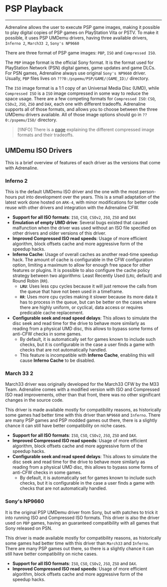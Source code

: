 # PSP Playback
---

Adrenaline allows the user to execute PSP game images, making it possible to play digital copies of PSP games on PlayStation Vita or PSTV. To make it possible, it uses PSP UMDemu drivers, having three available drivers, `Inferno 2`, `March33 2`, `Sony's NP9660`

There are three format of PSP game images: `PBP`, `ISO` and `Compressed ISO`.

The `PBP` image format is the official Sony format. It is the format used for PlayStation Network (PSN) digital games, game updates and game DLCs. For PSN games, Adrenaline always use original `Sony's NP9660` driver. Usually, `PBP` files lives on `???0:/pspemu/PSP/GAME/⟨GAME_ID⟩/` directory.

The `ISO` image format is a 1:1 copy of an Universal Media Disc (UMD), while `Compressed ISO` is a `ISO` image compressed in some way to reduce the space usage. There are a few competing formats for `Compressed ISO`: `CSO`, `CSOv2`, `JSO`, `ZSO` and `DAX`, each one with different tradeoffs. Adrenaline supports all of those formats, and allows you to choose between the three UMDemu drivers available. All of those image options should go in `??0:/pspemu/ISO/` directory.

> [!INFO]
> There is a [page](./05-PSPPlayback/01-CompressedIsoFormats.md) explaining the different compressed image formats and their tradeoffs.

## UMDemu ISO Drivers

This is a brief overview of features of each driver as the versions that come with Adrenaline.

### Inferno 2

This is the default UMDemu ISO driver and the one with the most person-hours put into development over the years. This is a small adaptation of the latest work done hosted on `ARK-4`, with minor modifications for better code reuse with other drivers and integration with the Adrenaline CFW.

- **Support for all ISO formats**: `ISO`, `CSO`, `CSOv2`, `JSO`, `ZSO` and `DAX`
- **Emulation of empty UMD drive**: Several bugs existed that caused malfunction when the driver was used without an ISO file specified on other drivers and older versions of this driver.
- **Improved Compressed ISO read speeds**: Usage of more efficient algorithm, block offsets cache and more aggressive form of the speedup hacks.
- **Inferno Cache**: Usage of overall caches as another read-time speedup hack. The amount of cache is configurable in the CFW configuration option, limiting a maximum to allow for enough free space for other features or plugins. It is possible to also configure the cache policy strategy between two algorithms: Least Recently Used (`LRU`, default) and Round Robin (`RR`).
	- **`LRU`**: Uses less cpu cycles because it will just remove the calls from the queue that have not been used in a timeframe.
	- **`RR`**: Uses more cpu cycles making it slower because its more data it has to process in the queue, but can be better on the cases where there are highly uniform, or cyclical, data access or requires predicable cache replacement.
- **Configurable seek and read speed delays**: This allows to simulate the disc seek and read time for the drive to behave more similarly as reading from a physical UMD disc, this allows to bypass some forms of anti-CFW checks in some games.
	- By default, it is automatically set for games known to include such checks, but it is configurable in the case a user finds a game with checks that are not automatically handled.
	- This feature is incompatible with **Inferno Cache**, enabling this will cause **Inferno Cache** to be disabled.

### March 33 2

March33 driver was originally developed for the March33 CFW by the M33 Team. Adrenaline comes with a modified version with ISO and Compressed ISO read improvements, other than that front, there was no other significant changes in the source code.

This driver is made available mostly for compatibility reasons, as historically some games had better time with this driver than `NP9660` and `Inferno`. There are many PSP games and PSP modded games out there, there is a slightly chance it can still have better compatibility on niche cases.

- **Support for all ISO formats**: `ISO`, `CSO`, `CSOv2`, `JSO`, `ZSO` and `DAX`.
- **Improved Compressed ISO read speeds**: Usage of more efficient algorithm, block offsets cache and more aggressive form of the speedup hacks.
- **Configurable seek and read speed delays**: This allows to simulate the disc seek and read time for the drive to behave more similarly as reading from a physical UMD disc, this allows to bypass some forms of anti-CFW checks in some games.
	- By default, it is automatically set for games known to include such checks, but it is configurable in the case a user finds a game with checks that are not automatically handled.

### Sony's NP9660

It is the original PSP UMDemu driver from Sony, but with patches to trick it into running ISO and Compressed ISO formats. This driver is also the driver used on `PBP` games, having an guaranteed compatibility with all games that Sony released on PSN.

This driver is made available mostly for compatibility reasons, as historically some games had better time with this driver than `March33` and `Inferno`. There are many PSP games out there, so there is a slightly chance it can still have better compatibility on niche cases.

- **Support for all ISO formats**: `ISO`, `CSO`, `CSOv2`, `JSO`, `ZSO` and `DAX`.
- **Improved Compressed ISO read speeds**: Usage of more efficient algorithm, block offsets cache and more aggressive form of the speedup hacks.
